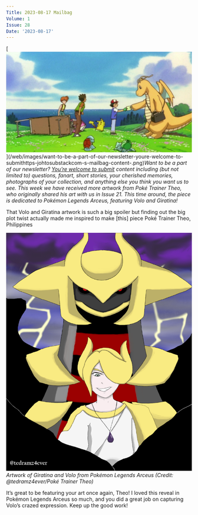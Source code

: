 ```yaml
---
Title: 2023-08-17 Mailbag
Volume: 1
Issue: 28
Date: '2023-08-17'
---
```


[![Want to be a part of our newsletter? [You’re welcome to submit](https://johto.substack.com/s/mailbag) content including (but not limited to) questions, fanart, short stories, your cherished memories, photographs of your collection, and anything else you think you want us to see. This week we have received more artwork from Poké Trainer Theo, who originally shared his art with us in Issue 21. This time around, the piece is dedicated to Pokémon Legends Arceus, featuring Volo and Giratina!](/web/images/want-to-be-a-part-of-our-newsletter-youre-welcome-to-submithttps-johtosubstackcom-s-mailbag-content-.png)](/web/images/want-to-be-a-part-of-our-newsletter-youre-welcome-to-submithttps-johtosubstackcom-s-mailbag-content-.png)*Want to be a part of our newsletter? [You’re welcome to submit](https://johto.substack.com/s/mailbag) content including (but not limited to) questions, fanart, short stories, your cherished memories, photographs of your collection, and anything else you think you want us to see. This week we have received more artwork from Poké Trainer Theo, who originally shared his art with us in Issue 21. This time around, the piece is dedicated to Pokémon Legends Arceus, featuring Volo and Giratina!*

That Volo and Giratina artwork is such a big spoiler but finding out the big plot twist actually made me inspired to make \[this\] piece
Poké Trainer Theo, Philippines

[![Artwork of Giratina and Volo from Pokémon Legends Arceus (Credit: @tedramz4ever/Poké Trainer Theo)](/web/images/artwork-of-giratina-and-volo-from-pokemon-legends-arceus-credit-tedramz4ever-poke-trainer-theo.png)](/web/images/artwork-of-giratina-and-volo-from-pokemon-legends-arceus-credit-tedramz4ever-poke-trainer-theo.png)*Artwork of Giratina and Volo from Pokémon Legends Arceus (Credit: @tedramz4ever/Poké Trainer Theo)*

It’s great to be featuring your art once again, Theo! I loved this reveal in Pokémon Legends Arceus so much, and you did a great job on capturing Volo’s crazed expression. Keep up the good work!